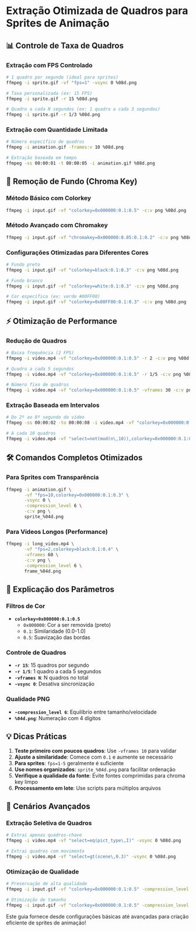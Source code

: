 # Extração Otimizada de Quadros para Sprites de Animação

## 📊 Controle de Taxa de Quadros

### Extração com FPS Controlado
```bash
# 1 quadro por segundo (ideal para sprites)
ffmpeg -i sprite.gif -vf "fps=1" -vsync 0 %08d.png

# Taxa personalizada (ex: 15 FPS)
ffmpeg -i sprite.gif -r 15 %08d.png

# Quadro a cada N segundos (ex: 1 quadro a cada 3 segundos)
ffmpeg -i sprite.gif -r 1/3 %08d.png
```

### Extração com Quantidade Limitada
```bash
# Número específico de quadros
ffmpeg -i animation.gif -frames:v 10 %08d.png

# Extração baseada em tempo
ffmpeg -ss 00:00:01 -t 00:00:05 -i animation.gif %08d.png
```

## 🎨 Remoção de Fundo (Chroma Key)

### Método Básico com Colorkey
```bash
ffmpeg -i input.gif -vf "colorkey=0x000000:0.1:0.5" -c:v png %08d.png
```

### Método Avançado com Chromakey
```bash
ffmpeg -i input.gif -vf "chromakey=0x000000:0.05:0.1:0.2" -c:v png %08d.png
```

### Configurações Otimizadas para Diferentes Cores
```bash
# Fundo preto
ffmpeg -i input.gif -vf "colorkey=black:0.1:0.3" -c:v png %08d.png

# Fundo branco  
ffmpeg -i input.gif -vf "colorkey=white:0.1:0.3" -c:v png %08d.png

# Cor específica (ex: verde #00FF00)
ffmpeg -i input.gif -vf "colorkey=0x00FF00:0.1:0.3" -c:v png %08d.png
```

## ⚡ Otimização de Performance

### Redução de Quadros
```bash
# Baixa frequência (2 FPS)
ffmpeg -i video.mp4 -vf "colorkey=0x000000:0.1:0.5" -r 2 -c:v png %08d.png

# Quadro a cada 5 segundos
ffmpeg -i video.mp4 -vf "colorkey=0x000000:0.1:0.5" -r 1/5 -c:v png %08d.png

# Número fixo de quadros
ffmpeg -i video.mp4 -vf "colorkey=0x000000:0.1:0.5" -vframes 30 -c:v png %08d.png
```

### Extração Baseada em Intervalos
```bash
# Do 2º ao 8º segundo do vídeo
ffmpeg -ss 00:00:02 -to 00:00:08 -i video.mp4 -vf "colorkey=0x000000:0.1:0.5" %08d.png

# A cada 10 quadros
ffmpeg -i video.mp4 -vf "select=not(mod(n\,10)),colorkey=0x000000:0.1:0.5" -vsync 0 %08d.png
```

## 🛠️ Comandos Completos Otimizados

### Para Sprites com Transparência
```bash
ffmpeg -i animation.gif \
       -vf "fps=10,colorkey=0x000000:0.1:0.3" \
       -vsync 0 \
       -compression_level 6 \
       -c:v png \
       sprite_%04d.png
```

### Para Vídeos Longos (Performance)
```bash
ffmpeg -i long_video.mp4 \
       -vf "fps=2,colorkey=black:0.1:0.4" \
       -vframes 60 \
       -c:v png \
       -compression_level 6 \
       frame_%04d.png
```

## 📝 Explicação dos Parâmetros

### Filtros de Cor
- **`colorkey=0x000000:0.1:0.5`**
  - `0x000000`: Cor a ser removida (preto)
  - `0.1`: Similaridade (0.0-1.0)
  - `0.5`: Suavização das bordas

### Controle de Quadros
- **`-r 15`**: 15 quadros por segundo
- **`-r 1/5`**: 1 quadro a cada 5 segundos  
- **`-vframes N`**: N quadros no total
- **`-vsync 0`**: Desativa sincronização

### Qualidade PNG
- **`-compression_level 6`**: Equilíbrio entre tamanho/velocidade
- **`%04d.png`**: Numeração com 4 dígitos

## 💡 Dicas Práticas

1. **Teste primeiro com poucos quadros**: Use `-vframes 10` para validar
2. **Ajuste a similaridade**: Comece com `0.1` e aumente se necessário
3. **Para sprites**: `fps=1-5` geralmente é suficiente
4. **Use nomes organizados**: `sprite_%04d.png` para facilitar ordenação
5. **Verifique a qualidade da fonte**: Evite fontes comprimidas para chroma key limpo
6. **Processamento em lote**: Use scripts para múltiplos arquivos

## 🔧 Cenários Avançados

### Extração Seletiva de Quadros
```bash
# Extrai apenas quadros-chave
ffmpeg -i video.mp4 -vf "select=eq(pict_type\,I)" -vsync 0 %08d.png

# Extrai quadros com movimento
ffmpeg -i video.mp4 -vf "select=gt(scene\,0.3)" -vsync 0 %08d.png
```

### Otimização de Qualidade
```bash
# Preservação de alta qualidade
ffmpeg -i input.gif -vf "colorkey=0x000000:0.1:0.5" -compression_level 0 %08d.png

# Otimização de tamanho
ffmpeg -i input.gif -vf "colorkey=0x000000:0.1:0.5" -compression_level 9 %08d.png
```

Este guia fornece desde configurações básicas até avançadas para criação eficiente de sprites de animação!